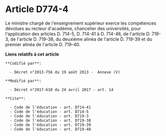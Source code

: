 # Article D774-4

Le ministre chargé de l'enseignement supérieur exerce les compétences dévolues au recteur d'académie, chancelier des
universités, pour l'application des articles D. 714-5, D. 714-41 à D. 714-46, de l'article D. 719-3, de l'article D. 719-38,
du deuxième alinéa de l'article D. 719-39 et du premier alinéa de l'article D. 719-40.

**Liens relatifs à cet article**

	**Codifié par**:

	  - Décret n°2013-756 du 19 août 2013 -  Annexe (V)

	**Modifié par**:

	  - Décret n°2017-610 du 24 avril 2017 - art. 14

	**Cite**:

	  - Code de l'éducation - art. D714-41
	  - Code de l'éducation - art. D714-5
	  - Code de l'éducation - art. D719-3
	  - Code de l'éducation - art. D719-38
	  - Code de l'éducation - art. D719-39
	  - Code de l'éducation - art. D719-40
